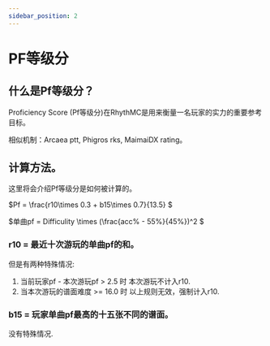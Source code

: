 ```yaml
---
sidebar_position: 2
---
```


# PF等级分

## 什么是Pf等级分？

Proficiency Score (Pf等级分)在RhythMC是用来衡量一名玩家的实力的重要参考目标。

相似机制：Arcaea ptt, Phigros rks, MaimaiDX rating。

## 计算方法。

这里将会介绍Pf等级分是如何被计算的。

$Pf = \frac{r10\times 0.3 + b15\times 0.7}{13.5} $

$单曲pf = Difficulity \times (\frac{acc\% - 55\%}{45\%})^2 $

### r10 = 最近十次游玩的单曲pf的和。

但是有两种特殊情况:

1) 当前玩家pf - 本次游玩pf > 2.5 时 本次游玩不计入r10.
2) 当本次游玩的谱面难度 >= 16.0 时 以上规则无效，强制计入r10.

### b15 = 玩家单曲pf最高的十五张不同的谱面。

没有特殊情况.

